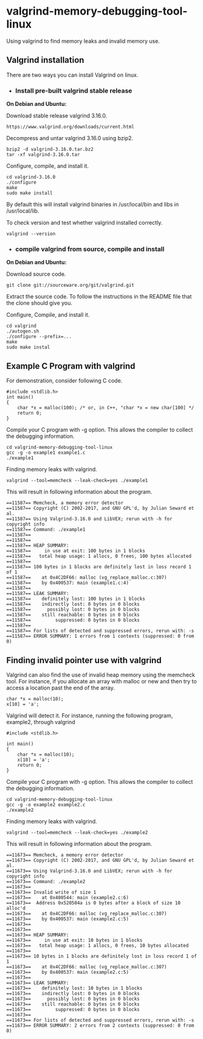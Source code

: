 # valgrind-memory-debugging-tool-linux
Using valgrind to find memory leaks and invalid memory use.

## Valgrind installation

There are two ways you can install Valgrind on linux.

- ### Install pre-built valgrind stable release

**On Debian and Ubuntu:**

Download stable release valgrind 3.16.0.

```
https://www.valgrind.org/downloads/current.html
```

Decompress and untar valgrind 3.16.0 using bzip2.

```
bzip2 -d valgrind-3.16.0.tar.bz2 
tar -xf valgrind-3.16.0.tar 
```

Configure, compile, and install it.

```
cd valgrind-3.16.0
./configure
make
sudo make install
```

By default this will install valgrind binaries in /usr/local/bin and libs in /usr/local/lib.

To check version and test whether valgrind installed correctly.

```
valgrind --version
```


- ### compile valgrind from source, compile and install

**On Debian and Ubuntu:**

Download source code.

```
git clone git://sourceware.org/git/valgrind.git
```

Extract the source code. To follow the instructions in the README file that the clone should give you. 

Configure, Compile, and install it.

```
cd valgrind
./autogen.sh
./configure --prefix=...
make
sudo make instal
```

## Example C Program with valgrind

For demonstration, consider following C code.

```
#include <stdlib.h>
int main()
{
    char *x = malloc(100); /* or, in C++, "char *x = new char[100] */
    return 0;
}
```

Compile your C program with -g option. This allows the compiler to collect the debugging information.

```
cd valgrind-memory-debugging-tool-linux
gcc -g -o example1 example1.c
./example1
```

Finding memory leaks with valgrind.

```
valgrind --tool=memcheck --leak-check=yes ./example1
```

This will result in following information about the program.

```
==11587== Memcheck, a memory error detector
==11587== Copyright (C) 2002-2017, and GNU GPL'd, by Julian Seward et al.
==11587== Using Valgrind-3.16.0 and LibVEX; rerun with -h for copyright info
==11587== Command: ./example1
==11587== 
==11587== 
==11587== HEAP SUMMARY:
==11587==     in use at exit: 100 bytes in 1 blocks
==11587==   total heap usage: 1 allocs, 0 frees, 100 bytes allocated
==11587== 
==11587== 100 bytes in 1 blocks are definitely lost in loss record 1 of 1
==11587==    at 0x4C2DF66: malloc (vg_replace_malloc.c:307)
==11587==    by 0x400537: main (example1.c:4)
==11587== 
==11587== LEAK SUMMARY:
==11587==    definitely lost: 100 bytes in 1 blocks
==11587==    indirectly lost: 0 bytes in 0 blocks
==11587==      possibly lost: 0 bytes in 0 blocks
==11587==    still reachable: 0 bytes in 0 blocks
==11587==         suppressed: 0 bytes in 0 blocks
==11587== 
==11587== For lists of detected and suppressed errors, rerun with: -s
==11587== ERROR SUMMARY: 1 errors from 1 contexts (suppressed: 0 from 0)
```

## Finding invalid pointer use with valgrind

Valgrind can also find the use of invalid heap memory using the memcheck tool. For instance, if you allocate an array with malloc or new and then try to access a location past the end of the array.

```
char *x = malloc(10);
x[10] = 'a';
```

Valgrind will detect it. For instance, running the following program, example2, through valgrind

```
#include <stdlib.h>

int main()
{
    char *x = malloc(10);
    x[10] = 'a';
    return 0;
}

```

Compile your C program with -g option. This allows the compiler to collect the debugging information.

```
cd valgrind-memory-debugging-tool-linux
gcc -g -o example2 example2.c
./example2
```

Finding memory leaks with valgrind.

```
valgrind --tool=memcheck --leak-check=yes ./example2
```

This will result in following information about the program.

```
==11673== Memcheck, a memory error detector
==11673== Copyright (C) 2002-2017, and GNU GPL'd, by Julian Seward et al.
==11673== Using Valgrind-3.16.0 and LibVEX; rerun with -h for copyright info
==11673== Command: ./example2
==11673== 
==11673== Invalid write of size 1
==11673==    at 0x400544: main (example2.c:6)
==11673==  Address 0x520504a is 0 bytes after a block of size 10 alloc'd
==11673==    at 0x4C2DF66: malloc (vg_replace_malloc.c:307)
==11673==    by 0x400537: main (example2.c:5)
==11673== 
==11673== 
==11673== HEAP SUMMARY:
==11673==     in use at exit: 10 bytes in 1 blocks
==11673==   total heap usage: 1 allocs, 0 frees, 10 bytes allocated
==11673== 
==11673== 10 bytes in 1 blocks are definitely lost in loss record 1 of 1
==11673==    at 0x4C2DF66: malloc (vg_replace_malloc.c:307)
==11673==    by 0x400537: main (example2.c:5)
==11673== 
==11673== LEAK SUMMARY:
==11673==    definitely lost: 10 bytes in 1 blocks
==11673==    indirectly lost: 0 bytes in 0 blocks
==11673==      possibly lost: 0 bytes in 0 blocks
==11673==    still reachable: 0 bytes in 0 blocks
==11673==         suppressed: 0 bytes in 0 blocks
==11673== 
==11673== For lists of detected and suppressed errors, rerun with: -s
==11673== ERROR SUMMARY: 2 errors from 2 contexts (suppressed: 0 from 0)
```

